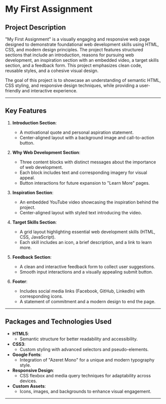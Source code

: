 # My First Assignment

## Project Description
"My First Assignment" is a visually engaging and responsive web page designed to demonstrate foundational web development skills using HTML, CSS, and modern design principles. The project features structured sections that include an introduction, reasons for pursuing web development, an inspiration section with an embedded video, a target skills section, and a feedback form. This project emphasizes clean code, reusable styles, and a cohesive visual design.

The goal of this project is to showcase an understanding of semantic HTML, CSS styling, and responsive design techniques, while providing a user-friendly and interactive experience.

---

## Key Features
1. **Introduction Section**:
   - A motivational quote and personal aspiration statement.
   - Center-aligned layout with a background image and call-to-action button.

2. **Why Web Development Section**:
   - Three content blocks with distinct messages about the importance of web development.
   - Each block includes text and corresponding imagery for visual appeal.
   - Button interactions for future expansion to "Learn More" pages.

3. **Inspiration Section**:
   - An embedded YouTube video showcasing the inspiration behind the project.
   - Center-aligned layout with styled text introducing the video.

4. **Target Skills Section**:
   - A grid layout highlighting essential web development skills (HTML, CSS, JavaScript).
   - Each skill includes an icon, a brief description, and a link to learn more.

5. **Feedback Section**:
   - A clean and interactive feedback form to collect user suggestions.
   - Smooth input interactions and a visually appealing submit button.

6. **Footer**:
   - Includes social media links (Facebook, GitHub, LinkedIn) with corresponding icons.
   - A statement of commitment and a modern design to end the page.

---

## Packages and Technologies Used
- **HTML5**:
  - Semantic structure for better readability and accessibility.
- **CSS3**:
  - Custom styling with advanced selectors and pseudo-elements.
- **Google Fonts**:
  - Integration of "Azeret Mono" for a unique and modern typography style.
- **Responsive Design**:
  - CSS flexbox and media query techniques for adaptability across devices.
- **Custom Assets**:
  - Icons, images, and backgrounds to enhance visual engagement.

---

